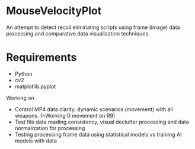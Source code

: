 # MouseVelocityPlot

An attempt to detect recoil eliminating scripts using frame (image) data processing and comparative data visualization techniques.

# Requirements
- Python
- cv2
- matplotlib.pyplot

Working on
- Control MP4 data clarity, dynamic scenarios (movement) with all weapons. (~Working 0 movement on R9)
- Test file data reading consistency, visual declutter processing and data normalization for processing
- Testing processing frame data using statistical models vs training AI models with data
